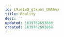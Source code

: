 ```yaml
---
id: L9ie1wQ_gtkuos_UNAAvx
title: Reality
desc: ''
updated: 1639762693860
created: 1639762693860
---
```


